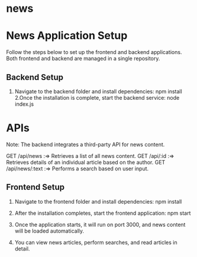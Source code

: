 # news

# News Application Setup

Follow the steps below to set up the frontend and backend applications. Both frontend and backend are managed in a single repository.

## Backend Setup

1. Navigate to the backend folder and install dependencies:
   npm install
2.Once the installation is complete, start the backend service:
  node index.js

# APIs
Note: The backend integrates a third-party API for news content.

GET /api/news :=> Retrieves a list of all news content.
GET /api/:id :=> Retrieves details of an individual article based on the author.
GET /api/news/:text :=> Performs a search based on user input.


## Frontend Setup

1. Navigate to the frontend folder and install dependencies:
    npm install

2. After the installation completes, start the frontend application:
   npm start
3. Once the application starts, it will run on port 3000, and news content will be loaded automatically.
4. You can view news articles, perform searches, and read articles in detail.

